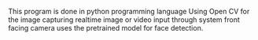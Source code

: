 This program is done in python programming language
Using Open CV for the image capturing
realtime image or video input through system front facing camera
uses the pretrained model for face detection.
